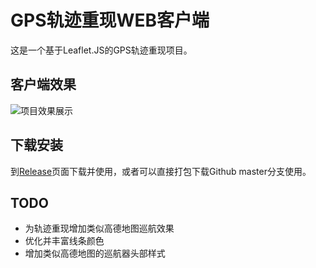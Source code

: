 # GPS轨迹重现WEB客户端

这是一个基于Leaflet.JS的GPS轨迹重现项目。
## 客户端效果
![项目效果展示](https://i.loli.net/2017/11/13/5a09648b66c54.gif "GPS轨迹重现效果")

## 下载安装
到[Release](https://github.com/shlllshlll/GPSLoc/releases)页面下载并使用，或者可以直接打包下载Github master分支使用。

## TODO
- 为轨迹重现增加类似高德地图巡航效果
- 优化并丰富线条颜色
- 增加类似高德地图的巡航器头部样式


